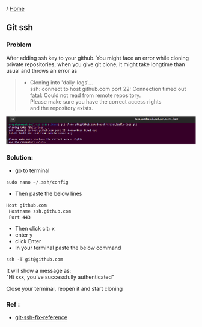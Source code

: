 / [Home](index.md)

## Git ssh 

### Problem

After adding ssh key to your github. You might face an error while cloning private repositories, when you give git clone, it might take longtime than usual and throws an error as

> - Cloning into 'daily-logs'...  
    ssh: connect to host github.com port 22: Connection timed out  
    fatal: Could not read from remote repository.  
    Please make sure you have the correct access rights  
    and the repository exists.  

![image](images/git-ssh-fix.png)


### Solution:

- go to terminal

``` 
sudo nano ~/.ssh/config
```

- Then paste the below lines

```
Host github.com
 Hostname ssh.github.com
 Port 443
```
- Then click clt+x 
- enter y
- click Enter
- In your terminal paste the below command

```
ssh -T git@github.com
```
It will show a message as:  
"Hi xxx, you've successfully authenticated"  


Close your terminal, reopen it and start cloning


### Ref :

  * [git-ssh-fix-reference](https://stackoverflow.com/questions/15589682/ssh-connect-to-host-github-com-port-22-connection-timed-out)

